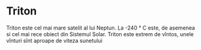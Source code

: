 # Triton

Triton este cel mai mare satelit al lui Neptun. La -240 ° C este, de asemenea si
cel mai rece obiect din Sistemul Solar. Triton este extrem de vîntos, unele
vînturi sînt aproape de viteza sunetului
